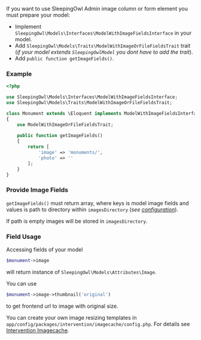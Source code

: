 If you want to use SleepingOwl Admin image column or form element you must prepare your model:
 - Implement `SleepingOwl\Models\Interfaces\ModelWithImageFieldsInterface` in your model.
 - Add `SleepingOwl\Models\Traits\ModelWithImageOrFileFieldsTrait` trait (*if your model extends `SleepingOwlModel` you dont have to add the trait*).
 - Add `public function getImageFields()`.
 
### Example 

```php
<?php

use SleepingOwl\Models\Interfaces\ModelWithImageFieldsInterface;
use SleepingOwl\Models\Traits\ModelWithImageOrFileFieldsTrait;

class Monument extends \Eloquent implements ModelWithImageFieldsInterface
{
	use ModelWithImageOrFileFieldsTrait;
	
	public function getImageFields()
	{
		return [
			'image' => 'monuments/',
			'photo' => ''
		];
	}
}
```

### Provide Image Fields

`getImageFields()` must return array, where keys is model image fields and values is path to directory within `imagesDirectory` (*see [configuration](../Getting_Started/Configuration.html)*).

If path is empty images will be stored in `imagesDirectory`.

### Field Usage

Accessing fields of your model

```php
$monument->image
```

will return instance of `SleepingOwl\Models\Attributes\Image`.

You can use

```php
$monument->image->thumbnail('original')
```

to get frontend url to image with original size.

You can create your own image resizing templates in `app/config/packages/intervention/imagecache/config.php`. For details see [Intervention Imagecache](http://image.intervention.io/).